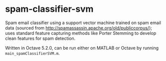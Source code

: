 # spam-classifier-svm
Spam email classifier using a support vector machine trained on spam email data (sourced from http://spamassassin.apache.org/old/publiccorpus/); uses standard feature capturing methods like Porter Stemming to develop clean features for spam detection.

Written in Octave 5.2.0, can be run either on MATLAB or Octave by running `main_spamClassifierSVM.m`.
